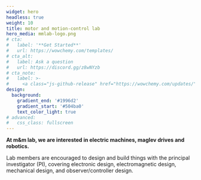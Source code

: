 ```yaml
---
widget: hero
headless: true
weight: 10
title: motor and motion-control lab
hero_media: mmlab-logo.png
# cta:
#   label: '**Get Started**'
#   url: https://wowchemy.com/templates/
# cta_alt:
#   label: Ask a question
#   url: https://discord.gg/z8wNYzb
# cta_note:
#   label: >-
#     <a class="js-github-release" href="https://wowchemy.com/updates/" data-repo="gcushen/hugo-academic">Latest release<!-- V --></a><div style="text-shadow: none;"><a class="github-button" href="https://github.com/wowchemy/wowchemy-hugo-modules" data-icon="octicon-star" data-size="large" data-show-count="true" aria-label="Star">Star Wowchemy site builder for Hugo</a></div><div style="text-shadow: none;"><a class="github-button" href="https://github.com/wowchemy/starter-academic" data-icon="octicon-star" data-size="large" data-show-count="true" aria-label="Star">Star the Academic template</a></div>
design:
  background:
    gradient_end: '#1996d2'
    gradient_start: '#504ba0'
    text_color_light: true
# advanced:
#   css_class: fullscreen
---
```



**At m&m lab, we are interested in electric machines, maglev drives and robotics.**

Lab members are encouraged to design and build things with the principal investigator (PI), covering electronic design, electromagnetic design, mechanical design, and observer/controller design.

<!-- 下面这个可以给上面的cta_note加上按钮的装饰 -->
<!--Custom spacing-->
<!-- <div class="mb-3"></div> -->
<!--GitHub Button JS-->
<!-- <script async defer src="https://buttons.github.io/buttons.js"></script> -->
